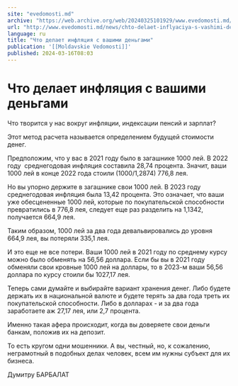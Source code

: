 ```yaml
---
site: "evedomosti.md"
archive: "https://web.archive.org/web/20240325101929/www.evedomosti.md/news/chto-delaet-inflyaciya-s-vashimi-dengami"
url: "http://www.evedomosti.md/news/chto-delaet-inflyaciya-s-vashimi-dengami"
language: ru
title: "Что делает инфляция с вашими деньгами"
publication: '[[Moldavskie Vedomosti]]'
published: 2024-03-16T08:03
---
```


# Что делает инфляция с вашими деньгами

Что творится у нас вокруг инфляции, индексации пенсий и зарплат?

Этот метод расчета называется определением будущей стоимости денег.

Предположим, что у вас в 2021 году было в загашнике 1000 лей. В 2022 году  среднегодовая инфляция составила 28,74 процента. Значит, ваши 1000 лей в конце 2022 года стоили (1000/1,2874) 776,8 лея.

Но вы упорно держите в загашнике свои 1000 лей. В 2023 году среднегодовая инфляция была 13,42 процента. Это означает, что ваши уже обесцененные 1000 лей, которые по покупательской способности превратились в 776,8 лея, следует еще раз разделить на 1,1342, получается 664,9 лея.

Таким образом, 1000 лей за два года девальвировались до уровня 664,9 лея, вы потеряли 335,1 лея.

И это еще не все потери. Ваши 1000 лей в 2021 году по среднему курсу можно было обменять на 56,56 доллара. Если бы вы в 2021 году обменяли свои кровные 1000 лей на доллары, то в 2023-м ваши 56,56 доллара по курсу стоили бы 1027,17 лея.

Теперь сами думайте и выбирайте вариант хранения денег. Либо будете держать их в национальной валюте и будете терять за два года треть их покупательской способности. Либо в долларах - и за два года заработаете аж 27,17 лея, или 2,7 процента.

Именно такая афера происходит, когда вы доверяете свои деньги банкам, положив их на депозит.

То есть кругом одни мошенники. А вы, честный, но, к сожалению, неграмотный в подобных делах человек, всем им нужны субъект для их бизнеса.

Думитру БАРБАЛАТ